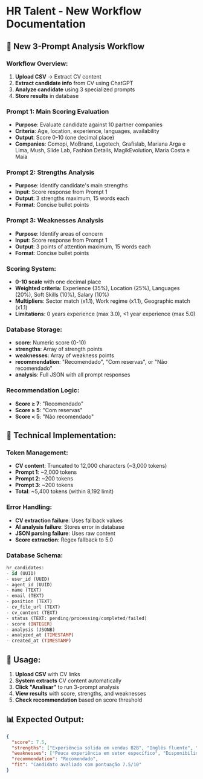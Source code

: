 # HR Talent - New Workflow Documentation

## 🎯 **New 3-Prompt Analysis Workflow**

### **Workflow Overview:**
1. **Upload CSV** → Extract CV content
2. **Extract candidate info** from CV using ChatGPT
3. **Analyze candidate** using 3 specialized prompts
4. **Store results** in database

### **Prompt 1: Main Scoring Evaluation**
- **Purpose**: Evaluate candidate against 10 partner companies
- **Criteria**: Age, location, experience, languages, availability
- **Output**: Score 0-10 (one decimal place)
- **Companies**: Comopi, MoBrand, Lugotech, Grafislab, Mariana Arga e Lima, Mush, Slide Lab, Fashion Details, MagikEvolution, Maria Costa e Maia

### **Prompt 2: Strengths Analysis**
- **Purpose**: Identify candidate's main strengths
- **Input**: Score response from Prompt 1
- **Output**: 3 strengths maximum, 15 words each
- **Format**: Concise bullet points

### **Prompt 3: Weaknesses Analysis**
- **Purpose**: Identify areas of concern
- **Input**: Score response from Prompt 1
- **Output**: 3 points of attention maximum, 15 words each
- **Format**: Concise bullet points

### **Scoring System:**
- **0-10 scale** with one decimal place
- **Weighted criteria**: Experience (35%), Location (25%), Languages (20%), Soft Skills (10%), Salary (10%)
- **Multipliers**: Sector match (x1.1), Work regime (x1.1), Geographic match (x1.1)
- **Limitations**: 0 years experience (max 3.0), <1 year experience (max 5.0)

### **Database Storage:**
- **score**: Numeric score (0-10)
- **strengths**: Array of strength points
- **weaknesses**: Array of weakness points
- **recommendation**: "Recomendado", "Com reservas", or "Não recomendado"
- **analysis**: Full JSON with all prompt responses

### **Recommendation Logic:**
- **Score ≥ 7**: "Recomendado"
- **Score ≥ 5**: "Com reservas"
- **Score < 5**: "Não recomendado"

## 🔧 **Technical Implementation:**

### **Token Management:**
- **CV content**: Truncated to 12,000 characters (~3,000 tokens)
- **Prompt 1**: ~2,000 tokens
- **Prompt 2**: ~200 tokens
- **Prompt 3**: ~200 tokens
- **Total**: ~5,400 tokens (within 8,192 limit)

### **Error Handling:**
- **CV extraction failure**: Uses fallback values
- **AI analysis failure**: Stores error in database
- **JSON parsing failure**: Uses raw content
- **Score extraction**: Regex fallback to 5.0

### **Database Schema:**
```sql
hr_candidates:
- id (UUID)
- user_id (UUID)
- agent_id (UUID)
- name (TEXT)
- email (TEXT)
- position (TEXT)
- cv_file_url (TEXT)
- cv_content (TEXT)
- status (TEXT: pending/processing/completed/failed)
- score (INTEGER)
- analysis (JSONB)
- analyzed_at (TIMESTAMP)
- created_at (TIMESTAMP)
```

## 🚀 **Usage:**

1. **Upload CSV** with CV links
2. **System extracts** CV content automatically
3. **Click "Analisar"** to run 3-prompt analysis
4. **View results** with score, strengths, and weaknesses
5. **Check recommendation** based on score threshold

## 📊 **Expected Output:**
```json
{
  "score": 7.5,
  "strengths": ["Experiência sólida em vendas B2B", "Inglês fluente", "Localização ideal"],
  "weaknesses": ["Pouca experiência em setor específico", "Disponibilidade limitada"],
  "recommendation": "Recomendado",
  "fit": "Candidato avaliado com pontuação 7.5/10"
}
```
